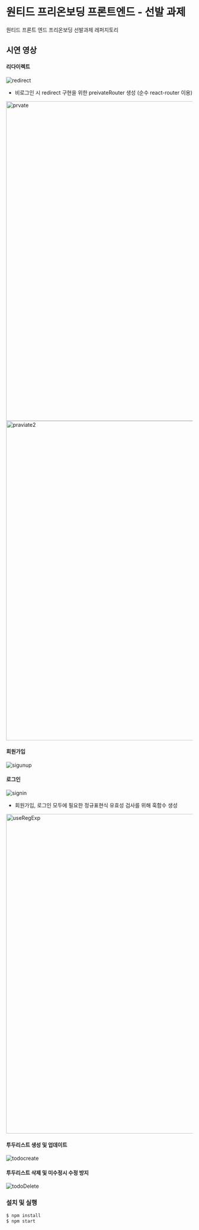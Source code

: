 # 원티드 프리온보딩 프론트엔드 - 선발 과제

원티드 프론트 엔드 프리온보딩 선발과제 레퍼지토리

## 시연 영상

#### 리다이렉트
![redirect](https://user-images.githubusercontent.com/109440399/185884990-e77dee4c-23ba-4640-8ea2-38cc6a1c54fa.gif)

* 비로그인 시 redirect 구현을 위한 preivateRouter 생성 (순수 react-router 이용)
<img width="860" alt="prvate" src="https://user-images.githubusercontent.com/109440399/185885013-70518cc9-95e6-4a79-9636-7662d67ca9f5.png">
<img width="860" alt="praviate2" src="https://user-images.githubusercontent.com/109440399/185885012-cf849787-6fa0-4f24-827c-684aba237641.jpg">

#### 회원가입
![sigunup](https://user-images.githubusercontent.com/109440399/185884919-db0dfdc8-ddc0-4fed-83a7-cfdb1f1490c3.gif)
#### 로그인
![signin](https://user-images.githubusercontent.com/109440399/185884983-d7e9ab07-48cd-4fa4-966b-6ac42b0469a9.gif)

* 회원가입, 로그인 모두에 필요한 정규표현식 유효성 검사를 위해 훅함수 생성
<img width="860" alt="useRegExp" src="https://user-images.githubusercontent.com/109440399/185885008-a33578ed-3652-4795-ae93-260f3cf6fb8b.png">

#### 투두리스트 생성 및 업데이트
![todocreate](https://user-images.githubusercontent.com/109440399/185884966-b981dc16-1965-4fbd-ba17-d557f06f7c89.gif)
#### 투두리스트 삭제 및 미수정시 수정 방지
![todoDelete](https://user-images.githubusercontent.com/109440399/185884979-5d341cc5-ca02-4a73-9154-4621f9255c72.gif)


### 설치 및 실행

```zsh
$ npm install
$ npm start
```

